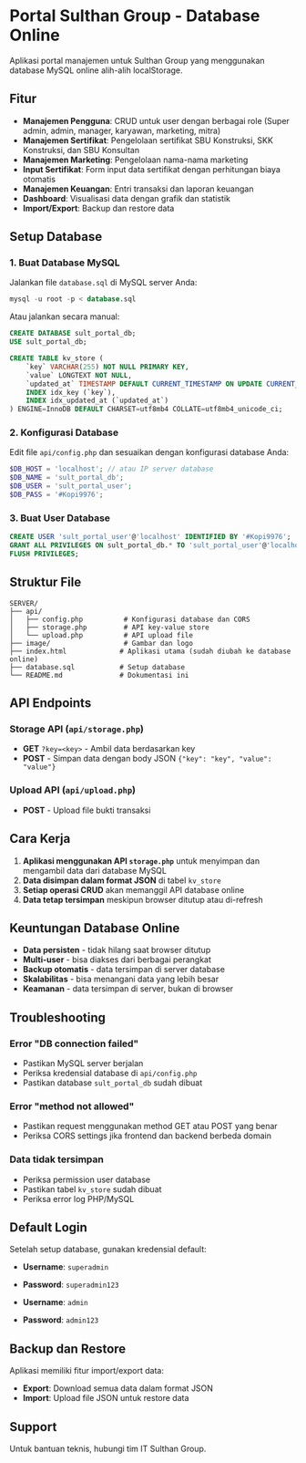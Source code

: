# Portal Sulthan Group - Database Online

Aplikasi portal manajemen untuk Sulthan Group yang menggunakan database MySQL online alih-alih localStorage.

## Fitur

- **Manajemen Pengguna**: CRUD untuk user dengan berbagai role (Super admin, admin, manager, karyawan, marketing, mitra)
- **Manajemen Sertifikat**: Pengelolaan sertifikat SBU Konstruksi, SKK Konstruksi, dan SBU Konsultan
- **Manajemen Marketing**: Pengelolaan nama-nama marketing
- **Input Sertifikat**: Form input data sertifikat dengan perhitungan biaya otomatis
- **Manajemen Keuangan**: Entri transaksi dan laporan keuangan
- **Dashboard**: Visualisasi data dengan grafik dan statistik
- **Import/Export**: Backup dan restore data

## Setup Database

### 1. Buat Database MySQL

Jalankan file `database.sql` di MySQL server Anda:

```sql
mysql -u root -p < database.sql
```

Atau jalankan secara manual:

```sql
CREATE DATABASE sult_portal_db;
USE sult_portal_db;

CREATE TABLE kv_store (
    `key` VARCHAR(255) NOT NULL PRIMARY KEY,
    `value` LONGTEXT NOT NULL,
    `updated_at` TIMESTAMP DEFAULT CURRENT_TIMESTAMP ON UPDATE CURRENT_TIMESTAMP,
    INDEX idx_key (`key`),
    INDEX idx_updated_at (`updated_at`)
) ENGINE=InnoDB DEFAULT CHARSET=utf8mb4 COLLATE=utf8mb4_unicode_ci;
```

### 2. Konfigurasi Database

Edit file `api/config.php` dan sesuaikan dengan konfigurasi database Anda:

```php
$DB_HOST = 'localhost'; // atau IP server database
$DB_NAME = 'sult_portal_db';
$DB_USER = 'sult_portal_user';
$DB_PASS = '#Kopi9976';
```

### 3. Buat User Database

```sql
CREATE USER 'sult_portal_user'@'localhost' IDENTIFIED BY '#Kopi9976';
GRANT ALL PRIVILEGES ON sult_portal_db.* TO 'sult_portal_user'@'localhost';
FLUSH PRIVILEGES;
```

## Struktur File

```
SERVER/
├── api/
│   ├── config.php          # Konfigurasi database dan CORS
│   ├── storage.php         # API key-value store
│   └── upload.php          # API upload file
├── image/                  # Gambar dan logo
├── index.html             # Aplikasi utama (sudah diubah ke database online)
├── database.sql           # Setup database
└── README.md              # Dokumentasi ini
```

## API Endpoints

### Storage API (`api/storage.php`)

- **GET** `?key=<key>` - Ambil data berdasarkan key
- **POST** - Simpan data dengan body JSON `{"key": "key", "value": "value"}`

### Upload API (`api/upload.php`)

- **POST** - Upload file bukti transaksi

## Cara Kerja

1. **Aplikasi menggunakan API `storage.php`** untuk menyimpan dan mengambil data dari database MySQL
2. **Data disimpan dalam format JSON** di tabel `kv_store`
3. **Setiap operasi CRUD** akan memanggil API database online
4. **Data tetap tersimpan** meskipun browser ditutup atau di-refresh

## Keuntungan Database Online

- **Data persisten** - tidak hilang saat browser ditutup
- **Multi-user** - bisa diakses dari berbagai perangkat
- **Backup otomatis** - data tersimpan di server database
- **Skalabilitas** - bisa menangani data yang lebih besar
- **Keamanan** - data tersimpan di server, bukan di browser

## Troubleshooting

### Error "DB connection failed"
- Pastikan MySQL server berjalan
- Periksa kredensial database di `api/config.php`
- Pastikan database `sult_portal_db` sudah dibuat

### Error "method not allowed"
- Pastikan request menggunakan method GET atau POST yang benar
- Periksa CORS settings jika frontend dan backend berbeda domain

### Data tidak tersimpan
- Periksa permission user database
- Pastikan tabel `kv_store` sudah dibuat
- Periksa error log PHP/MySQL

## Default Login

Setelah setup database, gunakan kredensial default:

- **Username**: `superadmin`
- **Password**: `superadmin123`

- **Username**: `admin`
- **Password**: `admin123`

## Backup dan Restore

Aplikasi memiliki fitur import/export data:
- **Export**: Download semua data dalam format JSON
- **Import**: Upload file JSON untuk restore data

## Support

Untuk bantuan teknis, hubungi tim IT Sulthan Group.
